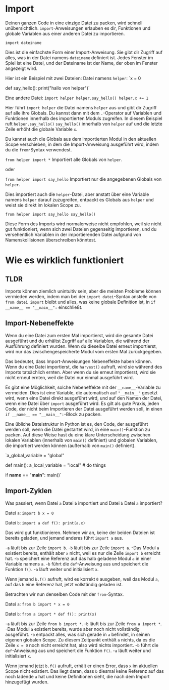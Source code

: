 # Import
Deinen ganzen Code in eine einzige Datei zu packen, wird schnell unübersichtlich.
`import`-Anweisungen erlauben es dir, Funktionen und globale Variablen aus einer anderen Datei zu importieren.

`import dateiname`

Dies ist die einfachste Form einer Import-Anweisung. Sie gibt dir Zugriff auf alles, was in der Datei namens `dateiname` definiert ist. Jedes Fenster im Spiel ist eine Datei, und der Dateiname ist der Name, der oben im Fenster angezeigt wird.

Hier ist ein Beispiel mit zwei Dateien:
Datei namens `helper`:
`x = 0

def say_hello():
    print("hallo von helper")`

Eine andere Datei:
`import helper
helper.say_hello()
helper.x += 1`

Hier führt `import helper` die Datei namens `helper` aus und gibt dir Zugriff auf alle ihre Globals.
Du kannst dann mit dem `.`-Operator auf Variablen und Funktionen innerhalb des importierten Moduls zugreifen.
In diesem Beispiel ruft `helper.say_hello()` `say_hello()` innerhalb von `helper` auf und die letzte Zeile erhöht die globale Variable `x`.

Du kannst auch die Globals aus dem importierten Modul in den aktuellen Scope verschieben, in dem die Import-Anweisung ausgeführt wird, indem du die `from`-Syntax verwendest.

`from helper import *`
Importiert alle Globals von `helper`.

oder

`from helper import say_hello`
Importiert nur die angegebenen Globals von `helper`.

Dies importiert auch die `helper`-Datei, aber anstatt über eine Variable namens `helper` darauf zuzugreifen, entpackt es Globals aus `helper` und weist sie direkt im lokalen Scope zu.

`from helper import say_hello
say_hello()`

Diese Form des Imports wird normalerweise nicht empfohlen, weil sie nicht gut funktioniert, wenn sich zwei Dateien gegenseitig importieren, und du versehentlich Variablen in der importierenden Datei aufgrund von Namenskollisionen überschreiben könntest.

# Wie es wirklich funktioniert

## TLDR
Imports können ziemlich unintuitiv sein, aber die meisten Probleme können vermieden werden, indem man bei der `import datei`-Syntax anstelle von `from datei import` bleibt und alles, was keine globale Definition ist, in
`if __name__ == "__main__":`
einschließt.

## Import-Nebeneffekte
Wenn du eine Datei zum ersten Mal importierst, wird die gesamte Datei ausgeführt und du erhältst Zugriff auf alle Variablen, die während der Ausführung definiert wurden.
Wenn du dieselbe Datei erneut importierst, wird nur das zwischengespeicherte Modul vom ersten Mal zurückgegeben.

Das bedeutet, dass Import-Anweisungen Nebeneffekte haben können. Wenn du eine Datei importierst, die `harvest()` aufruft, wird sie während des Imports tatsächlich ernten. Aber wenn du sie erneut importierst, wird sie nicht erneut ernten, weil die Datei nur einmal ausgeführt wird.

Es gibt eine Möglichkeit, solche Nebeneffekte mit der `__name__`-Variable zu vermeiden. Dies ist eine Variable, die automatisch auf `"__main__"` gesetzt wird, wenn eine Datei direkt ausgeführt wird, und auf den Namen der Datei, wenn eine Datei über `import` ausgeführt wird.
Es gilt als gute Praxis, jeden Code, der nicht beim Importieren der Datei ausgeführt werden soll, in einen `if __name__ == "__main__":`-Block zu packen.

Eine übliche Dateistruktur in Python ist es, den Code, der ausgeführt werden soll, wenn die Datei gestartet wird, in eine `main()`-Funktion zu packen. Auf diese Weise hast du eine klare Unterscheidung zwischen lokalen Variablen (innerhalb von `main()` definiert) und globalen Variablen, die importiert werden können (außerhalb von `main()` definiert).

`a_global_variable = "global"

def main():
    a_local_variable = "local"
    # do things

if __name__ == "__main__":
    main()`

## Import-Zyklen
Was passiert, wenn Datei `a` Datei `b` importiert und Datei `b` Datei `a` importiert?

Datei `a`:
`import b
x = 0`

Datei `b`:
`import a
def f():
    print(a.x)`

Das wird gut funktionieren. Nehmen wir an, keine der beiden Dateien ist bereits geladen, und jemand anderes führt `import a` aus.

-`a` läuft bis zur Zeile `import b`.
-`b` läuft bis zur Zeile `import a`.
-Das Modul `a` existiert bereits, enthält aber `x` nicht, weil es nur die Zeile `import b` erreicht hat.
-`b` speichert eine Referenz auf das halb geladene Modul `a` in einer Variable namens `a`.
-`b` führt die `def`-Anweisung aus und speichert die Funktion `f()`.
-`a` läuft weiter und initialisiert `x`.

Wenn jemand `b.f()` aufruft, wird es korrekt `0` ausgeben, weil das Modul `a`, auf das `b` eine Referenz hat, jetzt vollständig geladen ist.

Betrachten wir nun denselben Code mit der `from`-Syntax.

Datei `a`:
`from b import *
x = 0`

Datei `b`:
`from a import *
def f():
    print(x)`

-`a` läuft bis zur Zeile `from b import *`.
-`b` läuft bis zur Zeile `from a import *`.
-Das Modul `a` existiert bereits, wurde aber noch nicht vollständig ausgeführt.
-`b` entpackt alles, was sich gerade in `a` befindet, in seinen eigenen globalen Scope. Zu diesem Zeitpunkt enthält `a` nichts, da es die Zeile `x = 0` noch nicht erreicht hat, also wird nichts importiert.
-`b` führt die `def`-Anweisung aus und speichert die Funktion `f()`.
-`a` läuft weiter und initialisiert `x`.

Wenn jemand jetzt `b.f()` aufruft, erhält er einen Error, dass `x` im aktuellen Scope nicht existiert. Das liegt daran, dass `b` diesmal keine Referenz auf das noch ladende `a` hat und keine Definitionen sieht, die nach dem Import hinzugefügt wurden.